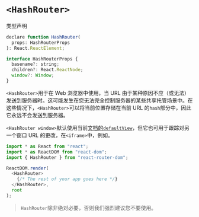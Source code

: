 # `<HashRouter>`

类型声明

```javascript
declare function HashRouter(
  props: HashRouterProps
): React.ReactElement;

interface HashRouterProps {
  basename?: string;
  children?: React.ReactNode;
  window?: Window;
}
```

`<HashRouter>`用于在 Web 浏览器中使用，当 URL 由于某种原因不应（或无法）发送到服务器时。这可能发生在您无法完全控制服务器的某些共享托管场景中。在这些情况下，`<HashRouter>`可以将当前位置存储在当前 URL 的`hash`部分中，因此它永远不会发送到服务器。

`<HashRouter window>`默认使用当前[文档的`defaultView`](https://developer.mozilla.org/en-US/docs/Web/API/Document/defaultView)，但它也可用于跟踪对另一个窗口 URL 的更改，在`<iframe>`中，例如。

```javascript
import * as React from "react";
import * as ReactDOM from "react-dom";
import { HashRouter } from "react-router-dom";

ReactDOM.render(
  <HashRouter>
    {/* The rest of your app goes here */}
  </HashRouter>,
  root
);
```

> `HashRouter`除非绝对必要，否则我们强烈建议您不要使用。